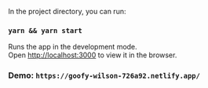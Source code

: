 In the project directory, you can run:

### `yarn && yarn start`

Runs the app in the development mode.<br />
Open [http://localhost:3000](http://localhost:3000) to view it in the browser.

### Demo: `https://goofy-wilson-726a92.netlify.app/`